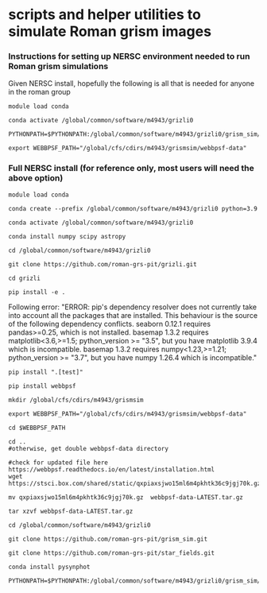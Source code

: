 # scripts and helper utilities to simulate Roman grism images

### Instructions for setting up NERSC environment needed to run Roman grism simulations
Given NERSC install, hopefully the following is all that is needed for anyone in the roman group 

```
module load conda

conda activate /global/common/software/m4943/grizli0

PYTHONPATH=$PYTHONPATH:/global/common/software/m4943/grizli0/grism_sim/py

export WEBBPSF_PATH="/global/cfs/cdirs/m4943/grismsim/webbpsf-data"
```

### Full NERSC install (for reference only, most users will need the above option)

```
module load conda

conda create --prefix /global/common/software/m4943/grizli0 python=3.9

conda activate /global/common/software/m4943/grizli0

conda install numpy scipy astropy

cd /global/common/software/m4943/grizli0

git clone https://github.com/roman-grs-pit/grizli.git

cd grizli

pip install -e .
```

Following error:
"ERROR: pip's dependency resolver does not currently take into account all the packages that are installed. This behaviour is the source of the following dependency conflicts.
seaborn 0.12.1 requires pandas>=0.25, which is not installed.
basemap 1.3.2 requires matplotlib<3.6,>=1.5; python_version >= "3.5", but you have matplotlib 3.9.4 which is incompatible.
basemap 1.3.2 requires numpy<1.23,>=1.21; python_version >= "3.7", but you have numpy 1.26.4 which is incompatible."

```
pip install ".[test]"

pip install webbpsf

mkdir /global/cfs/cdirs/m4943/grismsim

export WEBBPSF_PATH="/global/cfs/cdirs/m4943/grismsim/webbpsf-data"

cd $WEBBPSF_PATH

cd .. 
#otherwise, get double webbpsf-data directory

#check for updated file here https://webbpsf.readthedocs.io/en/latest/installation.html
wget https://stsci.box.com/shared/static/qxpiaxsjwo15ml6m4pkhtk36c9jgj70k.gz 

mv qxpiaxsjwo15ml6m4pkhtk36c9jgj70k.gz  webbpsf-data-LATEST.tar.gz

tar xzvf webbpsf-data-LATEST.tar.gz

cd /global/common/software/m4943/grizli0

git clone https://github.com/roman-grs-pit/grism_sim.git

git clone https://github.com/roman-grs-pit/star_fields.git

conda install pysynphot

PYTHONPATH=$PYTHONPATH:/global/common/software/m4943/grizli0/grism_sim/py
```
